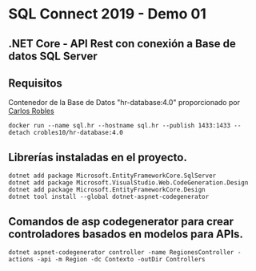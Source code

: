 # SQL Connect 2019 - Demo 01
## .NET Core - API Rest con conexión a Base de datos SQL Server

## **Requisitos**  
Contenedor de la Base de Datos "hr-database:4.0" proporcionado por [Carlos Robles](https://github.com/dbamaster)
    
    docker run --name sql.hr --hostname sql.hr --publish 1433:1433 --detach crobles10/hr-database:4.0

## Librerías instaladas en el proyecto.

	dotnet add package Microsoft.EntityFrameworkCore.SqlServer
	dotnet add package Microsoft.VisualStudio.Web.CodeGeneration.Design
	dotnet add package Microsoft.EntityFrameworkCore.Design
	dotnet tool install --global dotnet-aspnet-codegenerator

## Comandos de asp codegenerator para crear controladores basados en modelos para APIs.
	
	dotnet aspnet-codegenerator controller -name RegionesController -actions -api -m Region -dc Contexto -outDir Controllers
